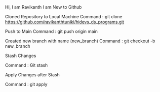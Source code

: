 Hi, I am Ravikanth
I am New to Github

Cloned Repository to Local Machine
Command : git clone https://github.com/ravikanthtuniki/hidevs_ds_programs.git

Push to Main
Command : git push origin main

Created new branch with name (new_branch)
Command : git checkout -b new_branch


Stash Changes

Command : Git stash


Apply Changes after Stash

Command : git apply <filename>